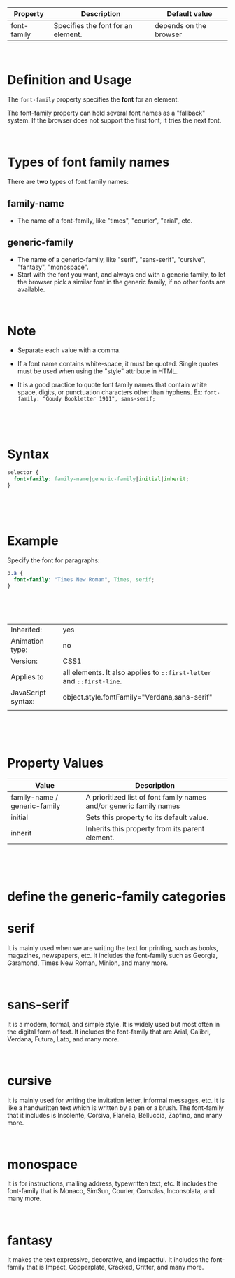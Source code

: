| Property    | Description                        | Default value          |
| ----------- | ---------------------------------- | ---------------------- |
| font-family | Specifies the font for an element. | depends on the browser |

&nbsp;

# Definition and Usage

The `font-family` property specifies the **font** for an element.

The font-family property can hold several font names as a "fallback" system. If the browser does not support the first font, it tries the next font.

&nbsp;

# Types of font family names

There are **two** types of font family names:

## family-name

- The name of a font-family, like "times", "courier", "arial", etc.

## generic-family

- The name of a generic-family, like "serif", "sans-serif", "cursive", "fantasy", "monospace".
- Start with the font you want, and always end with a generic family, to let the browser pick a similar font in the generic family, if no other fonts are available.

&nbsp;

# Note

- Separate each value with a comma.

- If a font name contains white-space, it must be quoted. Single quotes must be used when using the "style" attribute in HTML.

- It is a good practice to quote font family names that contain white space, digits, or punctuation characters other than hyphens. Ex:
  `font-family: "Goudy Bookletter 1911", sans-serif;
`

&nbsp;

&nbsp;

# Syntax

```css
selector {
  font-family: family-name|generic-family|initial|inherit;
}
```

&nbsp;

&nbsp;

# Example

Specify the font for paragraphs:

```css
p.a {
  font-family: "Times New Roman", Times, serif;
}
```

&nbsp;

&nbsp;

|                    |                                                                       |
| ------------------ | --------------------------------------------------------------------- |
| Inherited:         | yes                                                                   |
| Animation type:    | no                                                                    |
| Version:           | CSS1                                                                  |
| Applies to         | all elements. It also applies to `::first-letter` and `::first-line`. |
| JavaScript syntax: | object.style.fontFamily="Verdana,sans-serif"                          |
|                    |                                                                       |

&nbsp;

&nbsp;

# Property Values

| Value                        | Description                                                         |
| ---------------------------- | ------------------------------------------------------------------- |
| family-name / generic-family | A prioritized list of font family names and/or generic family names |
| initial                      | Sets this property to its default value.                            |
| inherit                      | Inherits this property from its parent element.                     |

&nbsp;

&nbsp;

# define the generic-family categories

# serif

It is mainly used when we are writing the text for printing, such as books, magazines, newspapers, etc. It includes the font-family such as Georgia, Garamond, Times New Roman, Minion, and many more.

&nbsp;

# sans-serif

It is a modern, formal, and simple style. It is widely used but most often in the digital form of text. It includes the font-family that are Arial, Calibri, Verdana, Futura, Lato, and many more.

&nbsp;

# cursive

It is mainly used for writing the invitation letter, informal messages, etc. It is like a handwritten text which is written by a pen or a brush. The font-family that it includes is Insolente, Corsiva, Flanella, Belluccia, Zapfino, and many more.

&nbsp;

# monospace

It is for instructions, mailing address, typewritten text, etc. It includes the font-family that is Monaco, SimSun, Courier, Consolas, Inconsolata, and many more.

&nbsp;

# fantasy

It makes the text expressive, decorative, and impactful. It includes the font-family that is Impact, Copperplate, Cracked, Critter, and many more.

